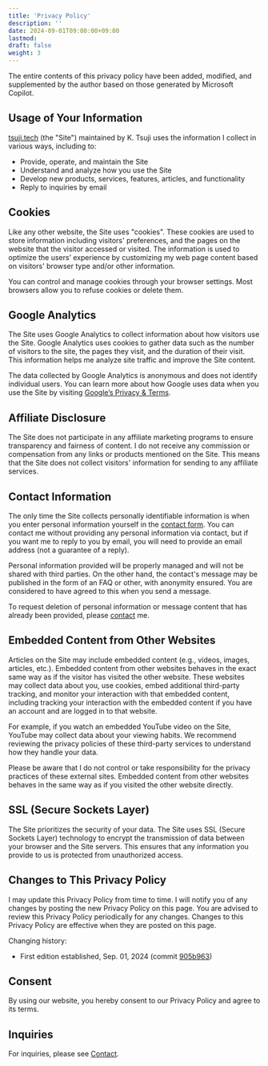 ```yaml
---
title: 'Privacy Policy'
description: ''
date: 2024-09-01T09:00:00+09:00
lastmod: 
draft: false
weight: 3
---
```


The entire contents of this privacy policy have been added, modified, and supplemented by the author based on those generated by Microsoft Copilot.

## Usage of Your Information

[tsuji.tech](https://tsuji.tech) (the "Site") maintained by K. Tsuji uses the information I collect in various ways, including to:

* Provide, operate, and maintain the Site
* Understand and analyze how you use the Site
* Develop new products, services, features, articles, and functionality
* Reply to inquiries by email

## Cookies

Like any other website, the Site uses "cookies". These cookies are used to store information including visitors' preferences, and the pages on the website that the visitor accessed or visited. The information is used to optimize the users’ experience by customizing my web page content based on visitors' browser type and/or other information.

You can control and manage cookies through your browser settings. Most browsers allow you to refuse cookies or delete them.

## Google Analytics

The Site uses Google Analytics to collect information about how visitors use the Site. Google Analytics uses cookies to gather data such as the number of visitors to the site, the pages they visit, and the duration of their visit. This information helps me analyze site traffic and improve the Site content.

The data collected by Google Analytics is anonymous and does not identify individual users. You can learn more about how Google uses data when you use the Site by visiting [Google’s Privacy & Terms](https://policies.google.com/).

## Affiliate Disclosure

The Site does not participate in any affiliate marketing programs to ensure transparency and fairness of content. I do not receive any commission or compensation from any links or products mentioned on the Site. This means that the Site does not collect visitors' information for sending to any affiliate services.

## Contact Information

The only time the Site collects personally identifiable information is when you enter personal information yourself in the [contact form](https://tsuji.tech/contact). You can contact me without providing any personal information via contact, but if you want me to reply to you by email, you will need to provide an email address (not a guarantee of a reply).

Personal information provided will be properly managed and will not be shared with third parties. On the other hand, the contact's message may be published in the form of an FAQ or other, with anonymity ensured. You are considered to have agreed to this when you send a message.

To request deletion of personal information or message content that has already been provided, please [contact](https://tsuji.tech/contact) me.

## Embedded Content from Other Websites

Articles on the Site may include embedded content (e.g., videos, images, articles, etc.). Embedded content from other websites behaves in the exact same way as if the visitor has visited the other website. These websites may collect data about you, use cookies, embed additional third-party tracking, and monitor your interaction with that embedded content, including tracking your interaction with the embedded content if you have an account and are logged in to that website.

For example, if you watch an embedded YouTube video on the Site, YouTube may collect data about your viewing habits. We recommend reviewing the privacy policies of these third-party services to understand how they handle your data.

Please be aware that I do not control or take responsibility for the privacy practices of these external sites. Embedded content from other websites behaves in the same way as if you visited the other website directly.

## SSL (Secure Sockets Layer)

The Site prioritizes the security of your data. The Site uses SSL (Secure Sockets Layer) technology to encrypt the transmission of data between your browser and the Site servers. This ensures that any information you provide to us is protected from unauthorized access.

## Changes to This Privacy Policy

I may update this Privacy Policy from time to time. I will notify you of any changes by posting the new Privacy Policy on this page. You are advised to review this Privacy Policy periodically for any changes. Changes to this Privacy Policy are effective when they are posted on this page.


Changing history:

- First edition established, Sep. 01, 2024 (commit [905b963](https://github.com/kktsuji/tsuji-website/commit/905b9639410c282569eae0b24c5f9403820abfff))

## Consent
By using our website, you hereby consent to our Privacy Policy and agree to its terms.

## Inquiries

For inquiries, please see [Contact](https://tsuji.tech/contact).
